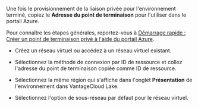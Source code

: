 Une fois le provisionnement de la liaison privée pour l'environnement terminé, copiez le **Adresse du point de terminaison** pour l'utiliser dans le portail Azure.

Pour connaître les étapes générales, reportez-vous à [Démarrage rapide : Créer un point de terminaison privé à l'aide du portail Azure](https://learn.microsoft.com/en-us/azure/private-link/create-private-endpoint-portal?tabs=dynamic-ip).

-   Créez un réseau virtuel ou accédez à un réseau virtuel existant.

-   Sélectionnez la méthode de connexion par ID de ressource et collez l'adresse du point de terminaison copiée comme ID de ressource.

-   Sélectionnez la même région qui s'affiche dans l'onglet **Présentation** de l'environnement dans VantageCloud Lake.

-   Sélectionnez l'option de sous-réseau par défaut pour le réseau virtuel.
